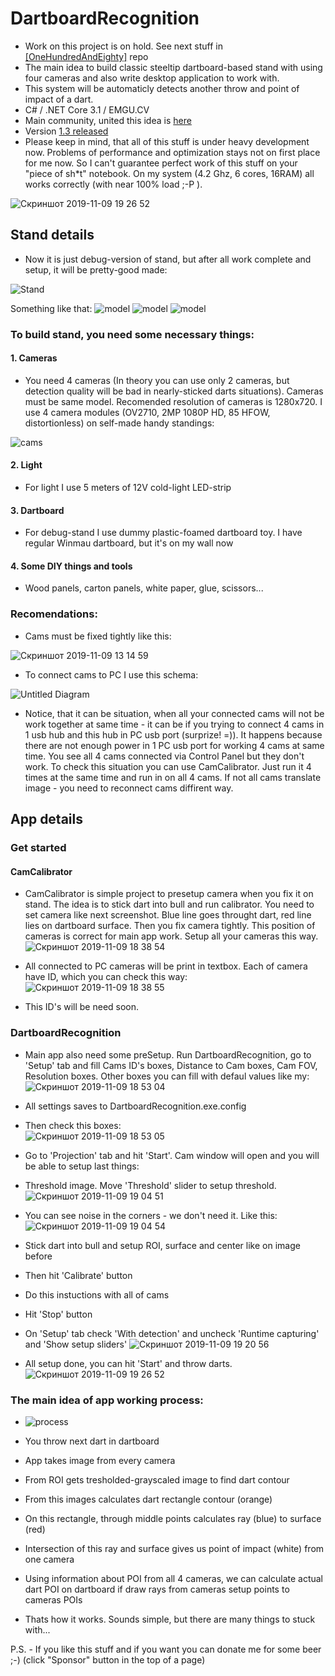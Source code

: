 # DartboardRecognition
* Work on this project is on hold. See next stuff in [[OneHundredAndEighty]](https://github.com/YellowFive5/OneHundredAndEighty) repo
* The main idea to build classic steeltip dartboard-based stand with using four cameras and also write desktop application to work with.
* This system will be automaticly detects another throw and point of impact of a dart. 
* C# / .NET Core 3.1 / EMGU.CV
* Main community, united this idea is [here](https://www.facebook.com/groups/281778298914107/)
* Version [1.3 released](https://github.com/YellowFive5/DartboardRecognition/releases)
* Please keep in mind, that all of this stuff is under heavy development now. Problems of performance and optimization stays not on first place for me now. So I can't guarantee perfect work of this stuff on your "piece of sh*t" notebook. On my system (4.2 Ghz, 6 cores, 16RAM) all works correctly (with near 100% load ;-P ).

![Скриншот 2019-11-09 19 26 52](https://user-images.githubusercontent.com/42347722/68531772-13433180-0327-11ea-892c-0d8b42ad3c08.png)

## Stand details
* Now it is just debug-version of stand, but after all work complete and setup, it will be pretty-good made:

![Stand](https://user-images.githubusercontent.com/42347722/68527987-6e146300-02fe-11ea-8041-9981bda01664.jpg)

Something like that:
![model](https://user-images.githubusercontent.com/42347722/68069982-f8961900-fd78-11e9-9a5a-fb41a3806eb7.png)
![model](https://user-images.githubusercontent.com/42347722/68527996-a156f200-02fe-11ea-89de-dea217214385.png)
![model](https://user-images.githubusercontent.com/42347722/68069999-22e7d680-fd79-11e9-8698-0ee855457c36.png)

### To build stand, you need some necessary things:
#### 1. Cameras
* You need 4 cameras (In theory you can use only 2 cameras, but detection quality will be bad in nearly-sticked darts situations).
Cameras must be same model. Recomended resolution of cameras is 1280x720.
I use 4 camera modules (OV2710, 2MP 1080P HD, 85 HFOW, distortionless) on self-made handy standings:

![cams](https://user-images.githubusercontent.com/42347722/65386148-6f82cf80-dd40-11e9-8b0f-fef42072abd1.JPEG)

#### 2. Light
* For light I use 5 meters of 12V cold-light LED-strip

#### 3. Dartboard
* For debug-stand I use dummy plastic-foamed dartboard toy. I have regular Winmau dartboard, but it's on my wall now

#### 4. Some DIY things and tools
* Wood panels, carton panels, white paper, glue, scissors...

### Recomendations:
* Cams must be fixed tightly like this:

![Скриншот 2019-11-09 13 14 59](https://user-images.githubusercontent.com/42347722/68528391-2c39eb80-0303-11ea-8f1b-87896ffd8de6.jpg)

* To connect cams to PC I use this schema:

![Untitled Diagram](https://user-images.githubusercontent.com/42347722/68530994-a166ea00-031e-11ea-962b-d091dceefd94.jpg)

* Notice, that it can be situation, when all your connected cams will not be work together at same time - it can be if you trying to connect 4 cams in 1 usb hub and this hub in PC usb port (surprize! =)). It happens because there are not enough power in 1 PC usb port for working 4 cams at same time. You see all 4 cams connected via Control Panel but they don't work. To check this situation you can use CamCalibrator. Just run it 4 times at the same time and run in on all 4 cams. If not all cams translate image - you need to reconnect cams diffirent way.

## App details
### Get started
#### CamCalibrator
* CamCalibrator is simple project to presetup camera when you fix it on stand. The idea is to stick dart into bull and run calibrator. You need to set camera like next screenshot. Blue line goes throught dart, red line lies on dartboard surface. Then you fix camera tightly. This position of cameras is correct for main app work. Setup all your cameras this way.
![Скриншот 2019-11-09 18 38 54](https://user-images.githubusercontent.com/42347722/68531216-1e935e80-0321-11ea-8662-16a76d385552.png)

* All connected to PC cameras will be print in textbox. Each of camera have ID, which you can check this way:
![Скриншот 2019-11-09 18 38 55](https://user-images.githubusercontent.com/42347722/68531224-48e51c00-0321-11ea-8e47-c900ddbde39c.png)
* This ID's will be need soon.

### DartboardRecognition
* Main app also need some preSetup. Run DartboardRecognition, go to 'Setup' tab and fill Cams ID's boxes, Distance to Cam boxes, Cam FOV, Resolution boxes. Other boxes you can fill with defaul values like my:
![Скриншот 2019-11-09 18 53 04](https://user-images.githubusercontent.com/42347722/68531389-dffea380-0322-11ea-871f-99bd382fa156.png)
* All settings saves to DartboardRecognition.exe.config

* Then check this boxes:                                                     
![Скриншот 2019-11-09 18 53 05](https://user-images.githubusercontent.com/42347722/68531477-88146c80-0323-11ea-8acb-8a324c6f1742.png)
* Go to 'Projection' tab and hit 'Start'. Cam window will open and you will be able to setup last things:
* Threshold image. Move 'Threshold' slider to setup threshold.
![Скриншот 2019-11-09 19 04 51](https://user-images.githubusercontent.com/42347722/68531530-256fa080-0324-11ea-92b9-aae8e217ed59.png)
* You can see noise in the corners - we don't need it. Like this:
![Скриншот 2019-11-09 19 04 54](https://user-images.githubusercontent.com/42347722/68531573-c9594c00-0324-11ea-9212-efa79ace9c24.png)
* Stick dart into bull and setup ROI, surface and center like on image before
* Then hit 'Calibrate' button
* Do this instuctions with all of cams
* Hit 'Stop' button
* On 'Setup' tab check 'With detection' and uncheck 'Runtime capturing' and 'Show setup sliders'
![Скриншот 2019-11-09 19 20 56](https://user-images.githubusercontent.com/42347722/68531888-50f48a00-0328-11ea-85a7-7dad8c2570d1.png)
* All setup done, you can hit 'Start' and throw darts.
![Скриншот 2019-11-09 19 26 52](https://user-images.githubusercontent.com/42347722/68531772-13433180-0327-11ea-892c-0d8b42ad3c08.png)

### The main idea of app working process:
  * ![process](https://user-images.githubusercontent.com/42347722/65386705-ea9bb400-dd47-11e9-9c09-b78dc986e84b.jpg)
  * You throw next dart in dartboard
  * App takes image from every camera
  * From ROI gets tresholded-grayscaled image to find dart contour
  * From this images calculates dart rectangle contour (orange)
  * On this rectangle, through middle points calculates ray (blue) to surface (red)
  * Intersection of this ray and surface gives us point of impact (white) from one camera
  * Using information about POI from all 4 cameras, we can calculate actual dart POI on dartboard if draw rays from cameras setup points to cameras POIs
  
* Thats how it works. Sounds simple, but there are many things to stuck with...

P.S. - If you like this stuff and if you want you can donate me for some beer ;-) (click "Sponsor" button in the top of a page) 
